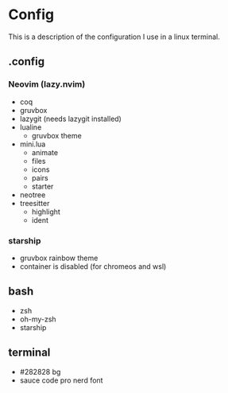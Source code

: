 # Config
This is a description of the configuration I use in a linux terminal.

## .config

### Neovim (lazy.nvim)
- coq
- gruvbox
- lazygit (needs lazygit installed)
- lualine 
    - gruvbox theme
- mini.lua
    - animate
    - files
    - icons
    - pairs
    - starter
- neotree
- treesitter
    - highlight
    - ident

### starship
- gruvbox rainbow theme
- container is disabled (for chromeos and wsl)

## bash
- zsh
- oh-my-zsh
- starship

## terminal
- #282828 bg
- sauce code pro nerd font
